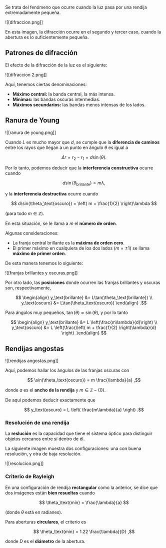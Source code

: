 Se trata del fenómeno que ocurre cuando la luz pasa por una rendija extremadamente pequeña.

![[difraccion.png]]

En esta imagen, la difracción ocurre en el segundo y tercer caso, cuando la abertura es lo suficientemente pequeña.

## Patrones de difracción

El efecto de la difracción de la luz es el siguiente:

![[difraccion 2.png]]

Aquí, tenemos ciertas denominaciones:

- **Máximo central:** la banda central, la más intensa.
- **Mínimas:** las bandas oscuras intermedias.
- **Máximos secundarios:** las bandas menos intensas de los lados.

## Ranura de Young

![[ranura de young.png]]

Cuando $L$ es mucho mayor que $d$, se cumple que la **diferencia de caminos** entre los rayos que llegan a un punto en ángulo $\theta$ es igual a

$$
\Delta r = r_2 - r_1 = d\sin(\theta)
.$$

Por lo tanto, podemos deducir que la **interferencia constructiva** ocurre cuando

$$
d\sin(\theta_\text{brillante}) = m\lambda
,$$

y la **interferencia destructiva** ocurre cuando

$$
d\sin(\theta_\text{oscuro}) = \left( m + \frac{1}{2} \right)\lambda
$$

(para todo $m \in \mathbb{Z}$).

En esta situación, se le llama a $m$ el **número de orden**.

Algunas consideraciones:

- La franja central brillante es la **máxima de orden cero**.
- El primer máximo en cualquiera de los dos lados ($m = \pm 1$) se llama **máximo de primer orden**.

De esta manera tenemos lo siguiente:

![[franjas brillantes y oscuras.png]]

Por otro lado, las **posiciones** donde ocurren las franjas brillantes y oscuras son, respectivamente,

$$
\begin{align}
y_\text{brillante} &= L\tan(\theta_\text{brillante}) \\
y_\text{oscuro} &= L\tan(\theta_\text{oscuro})
\end{align}
.$$

Para ángulos muy pequeños, $\tan(\theta) \approx \sin(\theta)$, y por lo tanto

$$
\begin{align}
y_\text{brillante} &= L \left(\frac{m\lambda}{d}\right) \\
y_\text{oscuro} &= L \left(\frac{\left( m + \frac{1}{2} \right)\lambda}{d} \right)
.\end{align}
$$

## Rendijas angostas

![[rendijas angostas.png]]

Aquí, podemos hallar los ángulos de las franjas oscuras con

$$
\sin(\theta_\text{oscuro}) = m \frac{\lambda}{a}
,$$

donde $a$ es el **ancho de la rendija** y $m \in \mathbb{Z} - \left\{ 0 \right\}$.

De aquí podemos deducir exactamente que

$$
y_\text{oscuro} = L \left( \frac{m\lambda}{a} \right)
.$$

### Resolución de una rendija

La **reslución** es la capacidad que tiene el sistema óptico para distinguir objetos cercanos entre sí dentro de él.

La siguiente imagen muestra dos configuraciones: una con buena resolución, y otra de baja resolución.

![[resolucion.png]]

### Criterio de Rayleigh

En una configuración de rendija **rectangular** como la anterior, se dice que dos imágenes están **bien resueltas** cuando

$$
\theta_\text{mín} = \frac{\lambda}{a}
$$

(donde $\theta$ está en radianes).

Para aberturas **circulares**, el criterio es

$$
\theta_\text{mín} = 1.22 \frac{\lambda}{D}
,$$

donde $D$ es el **diámetro** de la abertura.

